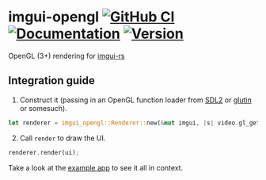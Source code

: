 # imgui-opengl [![GitHub CI](https://github.com/Jakobzs/rust-imgui-opengl-renderer/actions/workflows/rust.yml/badge.svg)](https://github.com/Jakobzs/rust-imgui-opengl-renderer/actions/workflows/rust.yml) [![Documentation](https://docs.rs/imgui-opengl/badge.svg)](https://docs.rs/imgui-opengl) [![Version](https://img.shields.io/crates/v/imgui-opengl.svg)](https://crates.io/crates/imgui-opengl)

OpenGL (3+) rendering for [imgui-rs](https://github.com/Gekkio/imgui-rs)

## Integration guide

1. Construct it (passing in an OpenGL function loader from [SDL2](https://github.com/Rust-SDL2/rust-sdl2) or [glutin](https://github.com/tomaka/glutin) or somesuch).

```rust
let renderer = imgui_opengl::Renderer::new(&mut imgui, |s| video.gl_get_proc_address(s) as _);
```

2. Call `render` to draw the UI.

```rust
renderer.render(ui);
```

Take a look at the [example app](https://github.com/michaelfairley/rust-imgui-sdl2/blob/master/examples/demo.rs) to see it all in context.
